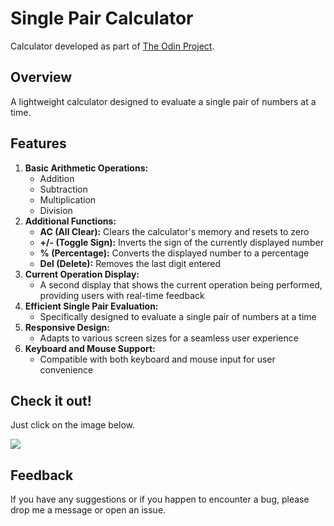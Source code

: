 # Single Pair Calculator
Calculator developed as part of [The Odin Project](https://www.theodinproject.com/).

## Overview
A lightweight calculator designed to evaluate a single pair of numbers at a time.

## Features
1. **Basic Arithmetic Operations:**
     - Addition
     - Subtraction
     - Multiplication
     - Division
2. **Additional Functions:**
     - **AC (All Clear):** Clears the calculator's memory and resets to zero
     - **+/- (Toggle Sign):** Inverts the sign of the currently displayed number
     - **% (Percentage):** Converts the displayed number to a percentage
     - **Del (Delete):** Removes the last digit entered
3. **Current Operation Display:**
     - A second display that shows the current operation being performed, providing users with real-time feedback
4. **Efficient Single Pair Evaluation:**
     - Specifically designed to evaluate a single pair of numbers at a time
5. **Responsive Design:**
     - Adapts to various screen sizes for a seamless user experience
6. **Keyboard and Mouse Support:**
     - Compatible with both keyboard and mouse input for user convenience

## Check it out!
Just click on the image below.

[<img src="https://github.com/thiagobottoni/calculator/assets/10049887/b77f95fc-c80a-407c-8416-d5a5c330ea90">](https://thiagobottoni.github.io/calculator/)

## Feedback
If you have any suggestions or if you happen to encounter a bug, please drop me a message or open an issue.
